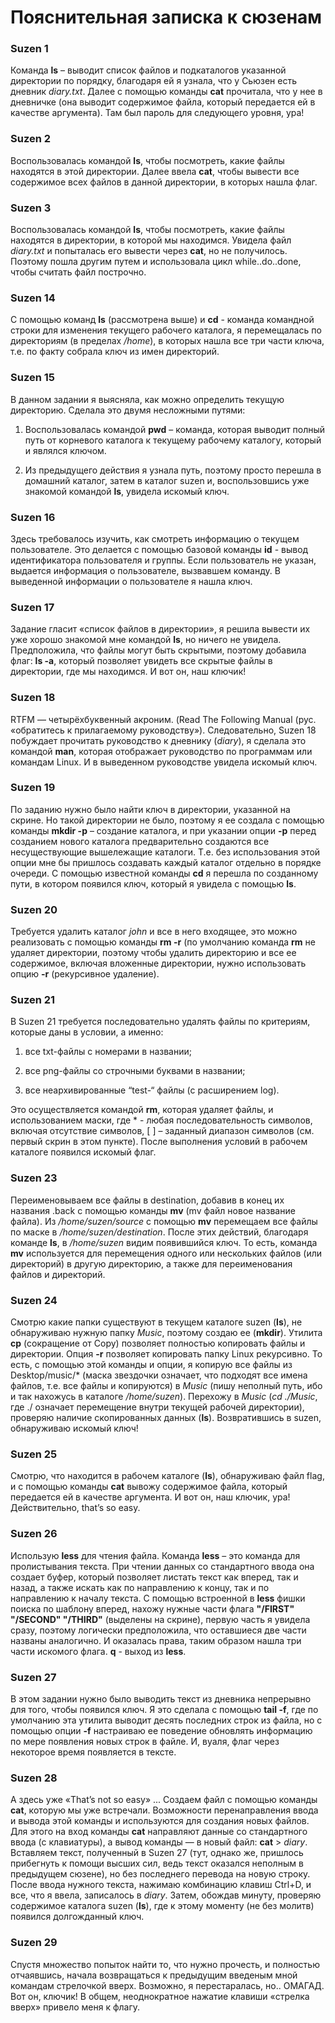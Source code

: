 # Пояснительная записка к сюзенам
### Suzen 1
Команда **ls** – выводит список файлов и подкаталогов указанной директории по порядку, благодаря ей я узнала, что у Сьюзен есть дневник *diary.txt*.
Далее с помощью команды **cat** прочитала, что у нее в дневничке (она выводит содержимое файла, который передается ей в качестве аргумента). Там был пароль для следующего уровня, ура! 
### Suzen 2
Воспользовалась командой **ls**, чтобы посмотреть, какие файлы находятся в этой директории. Далее ввела **cat**, чтобы вывести все содержимое всех файлов в данной директории, в которых нашла флаг. 
### Suzen 3
Воспользовалась командой **ls**, чтобы посмотреть, какие файлы находятся в директории, в которой мы находимся. Увидела файл *diary.txt* и попыталась его вывести через **cat**, но не получилось. Поэтому пошла другим путем и использовала цикл while..do..done, чтобы считать файл построчно. 
### Suzen 14
С помощью команд **ls** (рассмотрена выше) и **cd** - команда командной строки для изменения текущего рабочего каталога, я перемещалась по директориям (в пределах */home*), в которых нашла все три части ключа, т.е. по факту собрала ключ из имен директорий. 
### Suzen 15
В данном задании я выясняла, как можно определить текущую директорию. Сделала это двумя несложными путями:

1) Воспользовалась командой **pwd** – команда, которая выводит полный путь от корневого каталога к текущему рабочему каталогу, который и являлся ключом.

2) Из предыдущего действия я узнала путь, поэтому просто перешла в домашний каталог, затем в каталог suzen и, воспользовшись уже знакомой командой **ls**, увидела искомый ключ. 
### Suzen 16
Здесь требовалось изучить, как смотреть информацию о текущем пользователе. Это делается с помощью базовой команды **id** - вывод идентификатора пользователя и группы. Если пользователь не указан, выдается информация о пользователе, вызвавшем команду. В выведенной информации о пользователе я нашла ключ.
### Suzen 17
Задание гласит «список файлов в директории», я решила вывести их уже хорошо знакомой мне командой **ls**, но ничего не увидела. Предположила, что файлы могут быть скрытыми, поэтому добавила флаг: **ls -a**, который позволяет увидеть все скрытые файлы в директории, где мы находимся. И вот он, наш ключик!
### Suzen 18
RTFM — четырёхбуквенный акроним. (Read The Following Manual (рус. «обратитесь к прилагаемому руководству»). Следовательно, Suzen 18 побуждает прочитать руководство к дневнику (*diary*), я сделала это командой **man**, которая отображает руководство по программам или командам Linux. И в выведенном руководстве увидела искомый ключ. 
### Suzen 19
По заданию нужно было найти ключ в директории, указанной на скрине. Но такой директории не было, поэтому я ее создала с помощью команды **mkdir -p** – создание каталога, и при указании опции **-p** перед созданием нового каталога предварительно создаются все несуществующие вышележащие каталоги. Т.е. без использования этой опции мне бы пришлось создавать каждый каталог отдельно в порядке очереди. С помощью известной команды **cd** я перешла по созданному пути, в котором появился ключ, который я увидела с помощью **ls**.
### Suzen 20
Требуется удалить каталог *john* и все в него входящее, это можно реализовать с помощью команды **rm -r** (по умолчанию команда **rm** не удаляет директории, поэтому чтобы удалить директорию и все ее содержимое, включая вложенные директории, нужно использовать опцию **-r** (рекурсивное удаление). 
### Suzen 21
В Suzen 21 требуется последовательно удалять файлы по критериям, которые даны в условии, а именно:

1) все txt-файлы с номерами в названии;

2) все png-файлы со строчными буквами в названии;

3) все неархивированные “test-“ файлы (c расширением log).

Это осуществляется командой **rm**, которая удаляет файлы, и использованием маски, где * - любая последовательность символов, включая отсутствие символов, [ ] – заданный диапазон символов (cм. первый скрин в этом пункте). После выполнения условий в рабочем каталоге появился искомый флаг. 
### Suzen 23
Переименовываем все файлы в destination, добавив в конец их названия .back с помощью команды **mv** (mv файл новое название файла).
Из */home/suzen/source* с помощью **mv** перемещаем все файлы по маске в */home/suzen/destination*.
После этих действий, благодаря команде **ls**, в */home/suzen* видим появившийся ключ.
То есть, команда **mv** используется для перемещения одного или нескольких файлов (или директорий) в другую директорию, а также для переименования файлов и директорий.
### Suzen 24
Смотрю какие папки существуют в текущем каталоге suzen (**ls**), не обнаруживаю нужную папку *Music*, поэтому создаю ее (**mkdir**).
Утилита **cp** (сокращение от Copy) позволяет полностью копировать файлы и директории.
Опция **-r** позволяет копировать папку Linux рекурсивно.
То есть, с помощью этой команды и опции, я копирую все файлы из Desktop/music/* (маска звездочки означает, что подходят все имена файлов, т.е. все файлы и копируются) в *Music* (пишу неполный путь, ибо и так нахожусь в каталоге */home/suzen*).
Перехожу в *Music* (*cd ./Music*, где ./ означает перемещение внутри текущей рабочей директории), проверяю наличие скопированных данных (**ls**). Возвратившись в suzen, обнаруживаю искомый ключ! 
### Suzen 25
Смотрю, что находится в рабочем каталоге (**ls**), обнаруживаю файл flag, и с помощью команды **cat** вывожу содержимое файла, который передается ей в качестве аргумента. И вот он, наш ключик, ура! Действительно, that’s so easy.
### Suzen 26
Использую **less** для чтения файла. Команда **less** – это команда для пролистывания текста. При чтении данных со стандартного ввода она создает буфер, который позволяет листать текст как вперед, так и назад, а также искать как по направлению к концу, так и по направлению к началу текста. С помощью встроенной в **less** фишки поиска по шаблону вперед, нахожу нужные части флага **"/FIRST" "/SECOND" "/THIRD"** (выделены на скрине), первую часть я увидела сразу, поэтому логически предположила, что оставшиеся две части названы аналогично. И оказалась права, таким образом нашла три части искомого флага. **q** - выход из **less**. 
### Suzen 27
В этом задании нужно было выводить текст из дневника непрерывно для того, чтобы появился ключ.
Я это сделала с помощью **tail -f**, где по умолчанию эта утилита выводит десять последних строк из файла, но с помощью опции **-f** настраиваю ее поведение обновлять информацию по мере появления новых строк в файле. И, вуаля, флаг через некоторое время появляется в тексте. 
### Suzen 28
А здесь уже «That’s not so easy» ...
Создаем файл с помощью команды **cat**, которую мы уже встречали. Возможности перенаправления ввода и вывода этой команды и используются для создания новых файлов. Для этого на вход команды **cat** направляют данные со стандартного ввода (с клавиатуры), а вывод команды — в новый файл: **сat** > *diary*. Вставляем текст, полученный в Suzen 27 (тут, однако же, пришлось прибегнуть к помощи высших сил, ведь текст оказался неполным в предыдущем сюзене), но без последнего перевода на новую строку. После ввода нужного текста, нажимаю комбинацию клавиш Ctrl+D, и все, что я ввела, записалось в *diary*. Затем, обождав минуту, проверяю содержимое каталога suzen (**ls**), где к этому моменту (не без молитв) появился долгожданный ключ.
### Suzen 29
Спустя множество попыток найти то, что нужно прочесть, и полностью отчаявшись, начала возвращаться к предыдущим введеным мной командам стрелочкой вверх. Возможно, я перестаралась, но.. ОМАГАД. Вот он, ключик!
В общем, неоднократное нажатие клавиши «стрелка вверх» привело меня к флагу.
